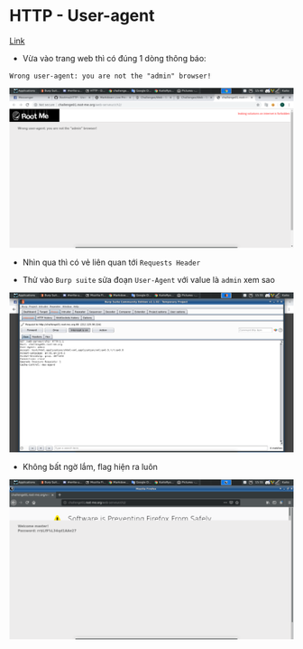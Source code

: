 # HTTP - User-agent 

[Link](http://challenge01.root-me.org/web-serveur/ch2/)

- Vừa vào trang web thì có đúng 1 dòng thông báo: 
```
Wrong user-agent: you are not the "admin" browser!
```

![no](image/noi.png)

- Nhìn qua thì có vẻ liên quan tới `Requests Header`

- Thử vào `Burp suite` sửa đoạn `User-Agent` với value là `admin` xem sao

![admin](image/admin.png)

- Không bất ngờ lắm, flag hiện ra luôn

![flag](image/flag.png)
